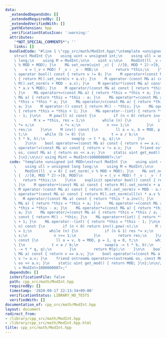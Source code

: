 ```yaml
---
data:
  _extendedDependsOn: []
  _extendedRequiredBy: []
  _extendedVerifiedWith: []
  _pathExtension: hpp
  _verificationStatusIcon: ':warning:'
  attributes:
    '*NOT_SPECIAL_COMMENTS*': ''
    links: []
  bundledCode: "#line 1 \"cpp_src/math/ModInt.hpp\"\ntemplate <unsigned int MOD>\n\
    struct ModInt {\n    using uint = unsigned int;\n    using ull = unsigned long\
    \ long;\n    using M = ModInt;\n\n    uint v;\n\n    ModInt(ll _v = 0) { set_norm(_v\
    \ % MOD + MOD); }\n    M& set_norm(uint _v) {  //[0, MOD * 2)->[0, MOD)\n    \
    \    v = (_v < MOD) ? _v : _v - MOD;\n        return *this;\n    }\n\n    explicit\
    \ operator bool() const { return v != 0; }\n    M operator+(const M& a) const\
    \ { return M().set_norm(v + a.v); }\n    M operator-(const M& a) const { return\
    \ M().set_norm(v + MOD - a.v); }\n    M operator*(const M& a) const { return M().set_norm(ull(v)\
    \ * a.v % MOD); }\n    M operator/(const M& a) const { return *this * a.inv();\
    \ }\n    M& operator+=(const M& a) { return *this = *this + a; }\n    M& operator-=(const\
    \ M& a) { return *this = *this - a; }\n    M& operator*=(const M& a) { return\
    \ *this = *this * a; }\n    M& operator/=(const M& a) { return *this = *this /\
    \ a; }\n    M operator-() const { return M() - *this; }\n    M& operator++(int)\
    \ { return *this = *this + 1; }\n    M& operator--(int) { return *this = *this\
    \ - 1; }\n\n    M pow(ll n) const {\n        if (n < 0) return inv().pow(-n);\n\
    \        M x = *this, res = 1;\n        while (n) {\n            if (n & 1) res\
    \ *= x;\n            x *= x;\n            n >>= 1;\n        }\n        return\
    \ res;\n    }\n\n    M inv() const {\n        ll a = v, b = MOD, p = 1, q = 0,\
    \ t;\n        while (b != 0) {\n            t = a / b;\n            swap(a -=\
    \ t * b, b);\n            swap(p -= t * q, q);\n        }\n        return M(p);\n\
    \    }\n\n    bool operator==(const M& a) const { return v == a.v; }\n    bool\
    \ operator!=(const M& a) const { return v != a.v; }\n    friend ostream& operator<<(ostream&\
    \ os, const M& a) { return os << a.v; }\n    static uint get_mod() { return MOD;\
    \ }\n};\n\n// using Mint = ModInt<1000000007>;\n"
  code: "template <unsigned int MOD>\nstruct ModInt {\n    using uint = unsigned int;\n\
    \    using ull = unsigned long long;\n    using M = ModInt;\n\n    uint v;\n\n\
    \    ModInt(ll _v = 0) { set_norm(_v % MOD + MOD); }\n    M& set_norm(uint _v)\
    \ {  //[0, MOD * 2)->[0, MOD)\n        v = (_v < MOD) ? _v : _v - MOD;\n     \
    \   return *this;\n    }\n\n    explicit operator bool() const { return v != 0;\
    \ }\n    M operator+(const M& a) const { return M().set_norm(v + a.v); }\n   \
    \ M operator-(const M& a) const { return M().set_norm(v + MOD - a.v); }\n    M\
    \ operator*(const M& a) const { return M().set_norm(ull(v) * a.v % MOD); }\n \
    \   M operator/(const M& a) const { return *this * a.inv(); }\n    M& operator+=(const\
    \ M& a) { return *this = *this + a; }\n    M& operator-=(const M& a) { return\
    \ *this = *this - a; }\n    M& operator*=(const M& a) { return *this = *this *\
    \ a; }\n    M& operator/=(const M& a) { return *this = *this / a; }\n    M operator-()\
    \ const { return M() - *this; }\n    M& operator++(int) { return *this = *this\
    \ + 1; }\n    M& operator--(int) { return *this = *this - 1; }\n\n    M pow(ll\
    \ n) const {\n        if (n < 0) return inv().pow(-n);\n        M x = *this, res\
    \ = 1;\n        while (n) {\n            if (n & 1) res *= x;\n            x *=\
    \ x;\n            n >>= 1;\n        }\n        return res;\n    }\n\n    M inv()\
    \ const {\n        ll a = v, b = MOD, p = 1, q = 0, t;\n        while (b != 0)\
    \ {\n            t = a / b;\n            swap(a -= t * b, b);\n            swap(p\
    \ -= t * q, q);\n        }\n        return M(p);\n    }\n\n    bool operator==(const\
    \ M& a) const { return v == a.v; }\n    bool operator!=(const M& a) const { return\
    \ v != a.v; }\n    friend ostream& operator<<(ostream& os, const M& a) { return\
    \ os << a.v; }\n    static uint get_mod() { return MOD; }\n};\n\n// using Mint\
    \ = ModInt<1000000007>;"
  dependsOn: []
  isVerificationFile: false
  path: cpp_src/math/ModInt.hpp
  requiredBy: []
  timestamp: '2020-09-17 22:13:34+09:00'
  verificationStatus: LIBRARY_NO_TESTS
  verifiedWith: []
documentation_of: cpp_src/math/ModInt.hpp
layout: document
redirect_from:
- /library/cpp_src/math/ModInt.hpp
- /library/cpp_src/math/ModInt.hpp.html
title: cpp_src/math/ModInt.hpp
---
```

